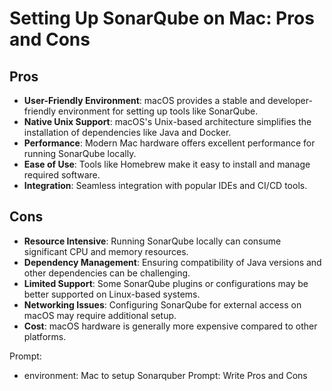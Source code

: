 # Setting Up SonarQube on Mac: Pros and Cons

## Pros
- **User-Friendly Environment**: macOS provides a stable and developer-friendly environment for setting up tools like SonarQube.
- **Native Unix Support**: macOS's Unix-based architecture simplifies the installation of dependencies like Java and Docker.
- **Performance**: Modern Mac hardware offers excellent performance for running SonarQube locally.
- **Ease of Use**: Tools like Homebrew make it easy to install and manage required software.
- **Integration**: Seamless integration with popular IDEs and CI/CD tools.

## Cons
- **Resource Intensive**: Running SonarQube locally can consume significant CPU and memory resources.
- **Dependency Management**: Ensuring compatibility of Java versions and other dependencies can be challenging.
- **Limited Support**: Some SonarQube plugins or configurations may be better supported on Linux-based systems.
- **Networking Issues**: Configuring SonarQube for external access on macOS may require additional setup.
- **Cost**: macOS hardware is generally more expensive compared to other platforms.

Prompt:
- environment: Mac to setup Sonarquber Prompt: Write Pros and Cons
